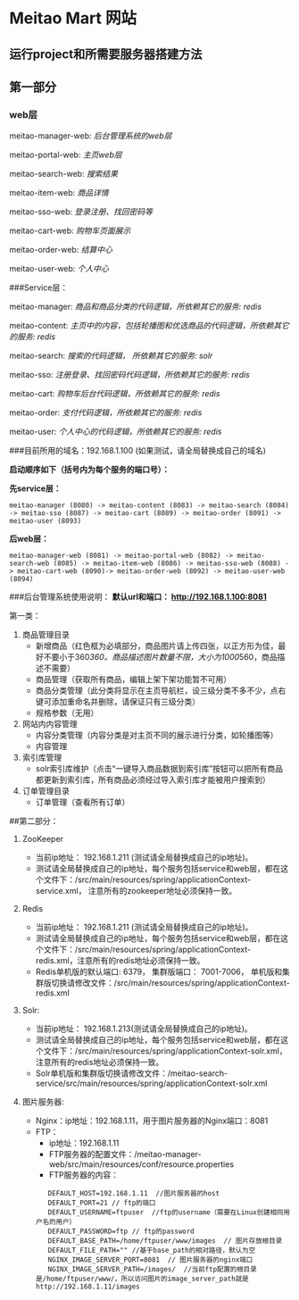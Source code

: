 # Meitao Mart 网站
## 运行project和所需要服务器搭建方法

## 第一部分
### web层
meitao-manager-web: _后台管理系统的web层_

meitao-portal-web: _主页web层_

meitao-search-web: _搜索结果_

meitao-item-web: _商品详情_

meitao-sso-web: _登录注册、找回密码等_

meitao-cart-web: _购物车页面展示_

meitao-order-web: _结算中心_

meitao-user-web: _个人中心_


###Service层：

meitao-manager: _商品和商品分类的代码逻辑，所依赖其它的服务: redis_

meitao-content: _主页中的内容，包括轮播图和优选商品的代码逻辑，所依赖其它的服务: redis_

meitao-search: _搜索的代码逻辑， 所依赖其它的服务: solr_

meitao-sso: _注册登录、找回密码代码逻辑，所依赖其它的服务: redis_

meitao-cart: _购物车后台代码逻辑，所依赖其它的服务: redis_

meitao-order: _支付代码逻辑，所依赖其它的服务: redis_

meitao-user: _个人中心的代码逻辑，所依赖其它的服务: redis_



###目前所用的域名：192.168.1.100 (如果测试，请全局替换成自己的域名)

**启动顺序如下（括号内为每个服务的端口号）：**

**先service层：**
```
meitao-manager (8080) -> meitao-content (8083) -> meitao-search (8084) -> meitao-sso (8087) -> meitao-cart (8089) -> meitao-order (8091) -> meitao-user (8093)
```

**后web层：**
```
meitao-manager-web (8081) -> meitao-portal-web (8082) -> meitao-search-web (8085) -> meitao-item-web (8086) -> meitao-sso-web (8088) -> meitao-cart-web (8090)-> meitao-order-web (8092) -> meitao-user-web (8094)
```

###后台管理系统使用说明：
**默认url和端口： http://192.168.1.100:8081**

第一类：
1. 商品管理目录
   - 新增商品（红色框为必填部分，商品图片请上传四张，以正方形为佳，最好不要小于360*360。商品描述图片数量不限，大小为1000*560，商品描述不需要）
   - 商品管理（获取所有商品，编辑上架下架功能暂不可用） 
   - 商品分类管理（此分类将显示在主页导航栏，设三级分类不多不少，点右键可添加重命名并删除，请保证只有三级分类）
   - 规格参数（无用）
2. 网站内内容管理
   - 内容分类管理（内容分类是对主页不同的展示进行分类，如轮播图等）
   - 内容管理
3. 索引库管理
   - solr索引库维护（点击“一键导入商品数据到索引库”按钮可以把所有商品都更新到索引库，所有商品必须经过导入索引库才能被用户搜索到）
4. 订单管理目录
   - 订单管理（查看所有订单）


##第二部分：
1. ZooKeeper
   - 当前ip地址： 192.168.1.211 (测试请全局替换成自己的ip地址)。
   - 测试请全局替换成自己的ip地址，每个服务包括service和web层，都在这个文件下：/src/main/resources/spring/applicationContext-service.xml， 注意所有的zookeeper地址必须保持一致。


2. Redis
   - 当前ip地址： 192.168.1.211 (测试请全局替换成自己的ip地址)。
   - 测试请全局替换成自己的ip地址，每个服务包括service和web层，都在这个文件下：/src/main/resources/spring/applicationContext-redis.xml，注意所有的redis地址必须保持一致。
   - Redis单机版的默认端口: 6379， 集群版端口： 7001-7006， 单机版和集群版切换请修改文件：/src/main/resources/spring/applicationContext-redis.xml


3. Solr: 
   - 当前ip地址： 192.168.1.213(测试请全局替换成自己的ip地址)。
   - 测试请全局替换成自己的ip地址，每个服务包括service和web层，都在这个文件下：/src/main/resources/spring/applicationContext-solr.xml，注意所有的redis地址必须保持一致。
   - Solr单机版和集群版切换请修改文件：/meitao-search-service/src/main/resources/spring/applicationContext-solr.xml




4. 图片服务器:
   - Nginx：ip地址：192.168.1.11，用于图片服务器的Nginx端口：8081
   - FTP：
     - ip地址：192.168.1.11
	 - FTP服务器的配置文件：/meitao-manager-web/src/main/resources/conf/resource.properties
     - FTP服务器的内容：
     ```
		DEFAULT_HOST=192.168.1.11  //图片服务器的host
        DEFAULT_PORT=21	// ftp的端口
        DEFAULT_USERNAME=ftpuser  //ftp的username（需要在Linux创建相同用户名的用户）
        DEFAULT_PASSWORD=ftp // ftp的password
        DEFAULT_BASE_PATH=/home/ftpuser/www/images  // 图片存放根目录
        DEFAULT_FILE_PATH="" //基于base_path的相对路径，默认为空
        NGINX_IMAGE_SERVER_PORT=8081  // 图片服务器的nginx端口
        NGINX_IMAGE_SERVER_PATH=/images/  //当前ftp配置的根目录是/home/ftpuser/www/，所以访问图片的image_server_path就是http://192.168.1.11/images
    ```
	

